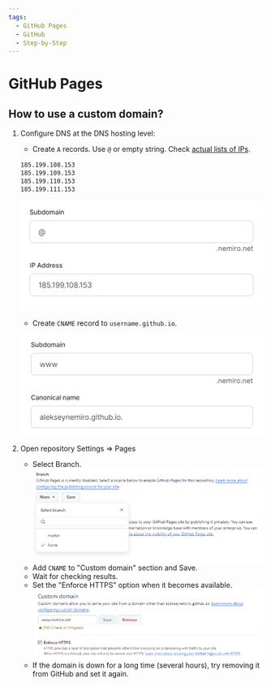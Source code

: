 ```yaml
---
tags:
  - GitHub Pages
  - GitHub
  - Step-by-Step
---
```


# GitHub Pages

## How to use a custom domain?

1. Configure DNS at the DNS hosting level:
   * Create `A` records. Use `@` or empty string. Check [actual lists of IPs](https://docs.github.com/ru/pages/configuring-a-custom-domain-for-your-github-pages-site/managing-a-custom-domain-for-your-github-pages-site#configuring-an-apex-domain).

    ```plain
    185.199.108.153
    185.199.109.153
    185.199.110.153
    185.199.111.153
    ```

    ![Example of A record](assets/dns-a-record-example.png)

    * Create `CNAME` record to `username.github.io`.

    ![Example of CNAME record](assets/dns-cname-record-example.png)

2. Open repository Settings => Pages
   * Select Branch.
     ![Select Branch](assets/github-pages-select-branch.png)
   * Add `CNAME` to "Custom domain" section and Save.
   * Wait for checking results.
   * Set the "Enforce HTTPS" option when it becomes available.
     ![Custom Domain](assets/github-pages-custom-domain.png)
   * If the domain is down for a long time (several hours), try removing it from GitHub and set it again.
